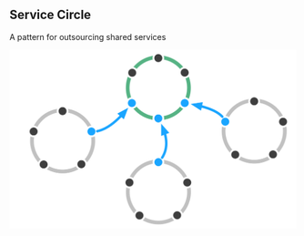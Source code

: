 ## Service Circle


A pattern for outsourcing shared services

![inline,fit](img/structural-patterns/service-circle.png)

